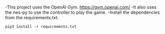 -This project uses the OpenAI Gym. https://gym.openai.com/
-It also uses the nes-py to use the controller to play the game.
-Install the dependencies from the requirements.txt.

```pip3 install -r requirements.txt```
